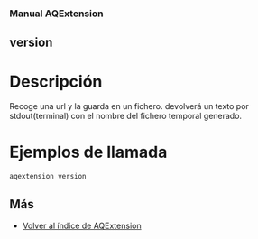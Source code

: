 ### Manual AQExtension

## version

# Descripción
Recoge una url y la guarda en un fichero. devolverá un texto por stdout(terminal) con el nombre del fichero temporal generado.

# Ejemplos de llamada
```
aqextension version
```

## Más

- [Volver al índice de AQExtension](../index.md)